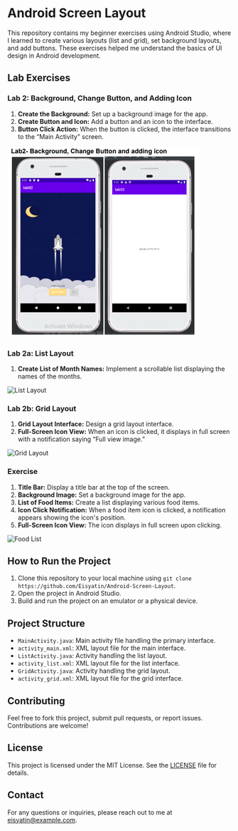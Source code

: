 # Android Screen Layout

This repository contains my beginner exercises using Android Studio, where I learned to create various layouts (list and grid), set background layouts, and add buttons. These exercises helped me understand the basics of UI design in Android development.

## Lab Exercises

### Lab 2: Background, Change Button, and Adding Icon
1. **Create the Background:** Set up a background image for the app.
2. **Create Button and Icon:** Add a button and an icon to the interface.
3. **Button Click Action:** When the button is clicked, the interface transitions to the “Main Activity” screen.

![Background Layout](https://github.com/Eisyatin/Android-Screen-Layout/blob/master/githublab2.1.png)

### Lab 2a: List Layout
1. **Create List of Month Names:** Implement a scrollable list displaying the names of the months.

![List Layout](https://github.com/Eisyatin/Android-Screen-Layout/blob/main/path_to_image/list.png)

### Lab 2b: Grid Layout
1. **Grid Layout Interface:** Design a grid layout interface.
2. **Full-Screen Icon View:** When an icon is clicked, it displays in full screen with a notification saying “Full view image.”

![Grid Layout](https://github.com/Eisyatin/Android-Screen-Layout/blob/main/path_to_image/grid.png)

### Exercise
1. **Title Bar:** Display a title bar at the top of the screen.
2. **Background Image:** Set a background image for the app.
3. **List of Food Items:** Create a list displaying various food items.
4. **Icon Click Notification:** When a food item icon is clicked, a notification appears showing the icon's position.
5. **Full-Screen Icon View:** The icon displays in full screen upon clicking.

![Food List](https://github.com/Eisyatin/Android-Screen-Layout/blob/main/path_to_image/food_list.png)

## How to Run the Project
1. Clone this repository to your local machine using `git clone https://github.com/Eisyatin/Android-Screen-Layout`.
2. Open the project in Android Studio.
3. Build and run the project on an emulator or a physical device.

## Project Structure
- `MainActivity.java`: Main activity file handling the primary interface.
- `activity_main.xml`: XML layout file for the main interface.
- `ListActivity.java`: Activity handling the list layout.
- `activity_list.xml`: XML layout file for the list interface.
- `GridActivity.java`: Activity handling the grid layout.
- `activity_grid.xml`: XML layout file for the grid interface.

## Contributing
Feel free to fork this project, submit pull requests, or report issues. Contributions are welcome!

## License
This project is licensed under the MIT License. See the [LICENSE](LICENSE) file for details.

## Contact
For any questions or inquiries, please reach out to me at [eisyatin@example.com](mailto:eisyatin@example.com).
